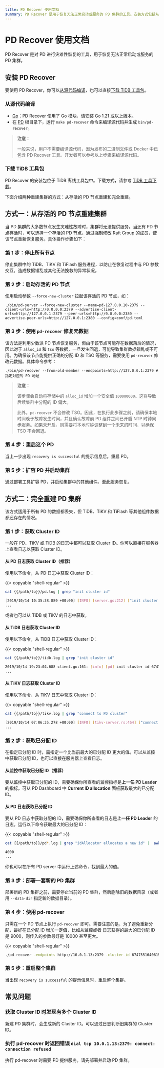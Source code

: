 ```yaml
---
title: PD Recover 使用文档
summary: PD Recover 是用于恢复无法正常启动或服务的 PD 集群的工具。安装方式包括从源代码编译和下载 TiDB 工具包。恢复集群的方式有两种：从存活的 PD 节点重建和完全重建。从存活的 PD 节点重建集群需要停止所有节点，启动存活的 PD 节点，并使用 pd-recover 修复元数据。完全重建 PD 集群需要获取 Cluster ID 和已分配 ID，部署新的 PD 集群，使用 pd-recover 修复，然后重启整个集群。
---
```


# PD Recover 使用文档

PD Recover 是对 PD 进行灾难性恢复的工具，用于恢复无法正常启动或服务的 PD 集群。

## 安装 PD Recover

要使用 PD Recover，你可以[从源代码编译](#从源代码编译)，也可以直接[下载 TiDB 工具包](#下载-tidb-工具包)。

### 从源代码编译

* [Go](https://golang.org/)：PD Recover 使用了 Go 模块，请安装 Go 1.21 或以上版本。
* 在 [PD](https://github.com/pingcap/pd) 根目录下，运行 `make pd-recover` 命令来编译源代码并生成 `bin/pd-recover`。

> **注意：**
>
> 一般来说，用户不需要编译源代码，因为发布的二进制文件或 Docker 中已包含 PD Recover 工具。开发者可以参考以上步骤来编译源代码。

### 下载 TiDB 工具包

PD Recover 的安装包位于 TiDB 离线工具包中。下载方式，请参考 [TiDB 工具下载](/download-ecosystem-tools.md)。

下面介绍两种重建集群的方式：从存活的 PD 节点重建和完全重建。

## 方式一：从存活的 PD 节点重建集群

当 PD 集群的大多数节点发生灾难性故障时，集群将无法提供服务。当还有 PD 节点存活时，可以选择一个存活的 PD 节点，通过强制修改 Raft Group 的成员，使该节点重新恢复服务。具体操作步骤如下：

### 第 1 步：停止所有节点

停止集群中的 TiDB、TiKV 和 TiFlash 服务进程，以防止在恢复过程中与 PD 参数交互，造成数据错乱或其他无法挽救的异常状况。

### 第 2 步：启动存活的 PD 节点

使用启动参数 `--force-new-cluster` 拉起该存活的 PD 节点，如：

```shell
./bin/pd-server --force-new-cluster --name=pd-127.0.0.10-2379 --client-urls=http://0.0.0.0:2379 --advertise-client-urls=http://127.0.0.1:2379 --peer-urls=http://0.0.0.0:2380 --advertise-peer-urls=http://127.0.0.1:2380 --config=conf/pd.toml
```

### 第 3 步：使用 `pd-recover` 修复元数据

该方法是利用少数派 PD 节点恢复服务，但由于该节点可能存在数据落后的情况，因此对于 `alloc_id` 和 `tso` 等数据，一旦发生回退，可能导致集群数据错乱或不可用。为确保该节点能提供正确的分配 ID 和 TSO 等服务，需要使用 `pd-recover` 修改元数据。具体命令参考：

```shell
./bin/pd-recover --from-old-member --endpoints=http://127.0.0.1:2379 # 指定对应的 PD 地址
```

> **注意：**
>
> 该步骤会自动将存储中的 `alloc_id` 增加一个安全值 `100000000`。这将导致后续集群中分配的 ID 偏大。
>
> 此外，`pd-recover` 不会修改 TSO。因此，在执行此步骤之前，请确保本地时间晚于故障发生时间，并且确认故障前 PD 组件之间已开启 NTP 时钟同步服务。如果未开启，则需要将本地时钟调整到一个未来的时间，以确保 TSO 不会回退。

### 第 4 步：重启这个 PD

当上一步出现 `recovery is successful` 的提示信息后，重启 PD。

### 第 5 步：扩容 PD 并启动集群

通过部署工具扩容 PD，并启动集群中的其他组件。至此服务恢复。

## 方式二：完全重建 PD 集群

该方式适用于所有 PD 的数据都丢失，但 TiDB、TiKV 和 TiFlash 等其他组件数据都还存在的情况。

### 第 1 步：获取 Cluster ID

一般在 PD、TiKV 或 TiDB 的日志中都可以获取 Cluster ID。你可以直接在服务器上查看日志以获取 Cluster ID。

#### 从 PD 日志获取 Cluster ID（推荐）

使用以下命令，从 PD 日志中获取 Cluster ID：

{{< copyable "shell-regular" >}}

```bash
cat {{/path/to}}/pd.log | grep "init cluster id"
```

```bash
[2019/10/14 10:35:38.880 +00:00] [INFO] [server.go:212] ["init cluster id"] [cluster-id=6747551640615446306]
...
```

或者也可以从 TiDB 或 TiKV 的日志中获取。

#### 从 TiDB 日志获取 Cluster ID

使用以下命令，从 TiDB 日志中获取 Cluster ID：

{{< copyable "shell-regular" >}}

```bash
cat {{/path/to}}/tidb.log | grep "init cluster id"
```

```bash
2019/10/14 19:23:04.688 client.go:161: [info] [pd] init cluster id 6747551640615446306
...
```

#### 从 TiKV 日志获取 Cluster ID

使用以下命令，从 TiKV 日志中获取 Cluster ID：

{{< copyable "shell-regular" >}}

```bash
cat {{/path/to}}/tikv.log | grep "connect to PD cluster"
```

```bash
[2019/10/14 07:06:35.278 +00:00] [INFO] [tikv-server.rs:464] ["connect to PD cluster 6747551640615446306"]
...
```

### 第 2 步：获取已分配 ID

在指定已分配 ID 时，需指定一个比当前最大的已分配 ID 更大的值。可以从监控中获取已分配 ID，也可以直接在服务器上查看日志。

#### 从监控中获取已分配 ID（推荐）

要从监控中获取已分配的 ID，需要确保你所查看的监控指标是**上一任 PD Leader** 的指标。可从 PD Dashboard 中 **Current ID allocation** 面板获取最大的已分配 ID。

#### 从 PD 日志获取已分配 ID

要从 PD 日志中获取分配的 ID，需要确保你所查看的日志是**上一任 PD Leader** 的日志。运行以下命令获取最大的已分配 ID：

{{< copyable "shell-regular" >}}

```bash
cat {{/path/to}}/pd*.log | grep "idAllocator allocates a new id" |  awk -F'=' '{print $2}' | awk -F']' '{print $1}' | sort -r -n | head -n 1
```

```bash
4000
...
```

你也可以在所有 PD server 中运行上述命令，找到最大的值。

### 第 3 步：部署一套新的 PD 集群

部署新的 PD 集群之前，需要停止当前的 PD 集群，然后删除旧的数据目录（或者用 `--data-dir` 指定新的数据目录）。

### 第 4 步：使用 pd-recover

只需在一个 PD 节点上执行 `pd-recover` 即可。需要注意的是，为了避免重新分配，最好在已分配 ID 增加一定值，比如从监控或者 日志获得的最大的已分配 ID 是 9000，则传入的参数最好是 10000 甚至更大。

{{< copyable "shell-regular" >}}

```bash
./pd-recover -endpoints http://10.0.1.13:2379 -cluster-id 6747551640615446306 -alloc-id 10000
```

### 第 5 步：重启整个集群

当出现 `recovery is successful` 的提示信息时，重启整个集群。

## 常见问题

### 获取 Cluster ID 时发现有多个 Cluster ID

新建 PD 集群时，会生成新的 Cluster ID。可以通过日志判断旧集群的 Cluster ID。

### 执行 pd-recover 时返回错误 `dial tcp 10.0.1.13:2379: connect: connection refused`

执行 pd-recover 时需要 PD 提供服务，请先部署并启动 PD 集群。
